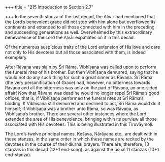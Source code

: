 +++
title = "215 Introduction to Section 2.7"

+++
In the seventh stanza of the last decad, the Āḻvār had mentioned that the Lord’s benevolent grace did not stop with him alone but overflowed its continents and extended to all those connected with him in the preceding and succeeding generations as well. Overwhelmed by this extraordinary benevolence of the Lord the Āḻvār expatiates on it in this decad.

Of the numerous auspicious traits of the Lord extension of His love and care not only to His devotees but all those associated with them, is indeed exemplary.

After Rāvaṇa was slain by Śrī Rāma, Vibhīṣaṇa was called upon to perform the funeral rites of his brother. But then Vibhīṣaṇa demurred, saying that he would not do any such thing for such a great sinner as Rāvaṇa. Śrī Rāma (the very personification of Grace) had, however, no bitterness towards Rāvaṇa and all the bitterness was only on the part of Rāvaṇa, an one-sided affair! Now that Rāvaṇa was dead he would no longer repel Śrī Rāma’s good offices, that is, if Vibhīṣaṇa performed the funeral rites at Śrī Rāma‘s bidding. If Vibhīṣaṇa still demurred and declined to act, Śrī Rāma would do it himself; if Vibhīṣaṇa was a brother unto Rāma, so was Rāvaṇa, as Vibhīṣaṇa’s brother. There are several other instances where the Lord extended the area of His benevolence, bringing within its purview all those associated with His devotees. This is being illustrated in this Tiruvāymoḻi.

The Lord’s twelve principal names, Keśava, Nārāyaṇa etc., are dealt with in these stanzas, in the same order in which these names are recited by the devotees in the course of their diurnal prayers. There are, therefore, 13 stanzas in this decad (12+1 end-song), as against the usual 11 stanzas (10+1 end-stanza).


